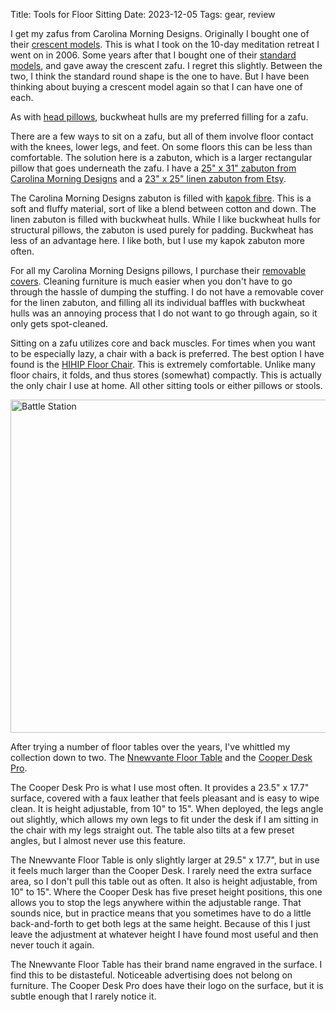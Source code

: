 Title: Tools for Floor Sitting
Date: 2023-12-05
Tags: gear, review

I get my zafus from Carolina Morning Designs. Originally I bought one of their [crescent models](https://zafu.net/product/smile-cushion-crescent-zafu). This is what I took on the 10-day meditation retreat I went on in 2006. Some years after that I bought one of their [standard models](https://zafu.net/product/zafu-meditation-cushion), and gave away the crescent zafu. I regret this slightly. Between the two, I think the standard round shape is the one to have. But I have been thinking about buying a crescent model again so that I can have one of each.

As with [head pillows](/2018/12/pillow/), buckwheat hulls are my preferred filling for a zafu.

There are a few ways to sit on a zafu, but all of them involve floor contact with the knees, lower legs, and feet. On some floors this can be less than comfortable. The solution here is a zabuton, which is a larger rectangular pillow that goes underneath the zafu. I have a [25" x 31" zabuton from Carolina Morning Designs](https://zafu.net/product/zabuton-meditation-mat) and a [23" x 25" linen zabuton from Etsy](https://www.etsy.com/listing/906153187/zabuton-cover-linen-natural-multi?variation0=1635565640&variation1=2795951806).

The Carolina Morning Designs zabuton is filled with [kapok fibre](https://en.wikipedia.org/wiki/Kapok_fibre). This is a soft and fluffy material, sort of like a blend between cotton and down. The linen zabuton is filled with buckwheat hulls. While I like buckwheat hulls for structural pillows, the zabuton is used purely for padding. Buckwheat has less of an advantage here. I like both, but I use my kapok zabuton more often.

For all my Carolina Morning Designs pillows, I purchase their [removable](https://zafu.net/product/removable-cover-for-zafu) [covers](https://zafu.net/product/zabuton-removable-cover). Cleaning furniture is much easier when you don't have to go through the hassle of dumping the stuffing. I do not have a removable cover for the linen zabuton, and filling all its individual baffles with buckwheat hulls was an annoying process that I do not want to go through again, so it only gets spot-cleaned.

Sitting on a zafu utilizes core and back muscles. For times when you want to be especially lazy, a chair with a back is preferred. The best option I have found is the [HIHIP Floor Chair](https://www.amazon.com/HIHIP-Correction-Orthopedic-Adjustments-Meditation/dp/B09M83S2RM). This is extremely comfortable. Unlike many floor chairs, it folds, and thus stores (somewhat) compactly. This is actually the only chair I use at home. All other sitting tools or either pillows or stools.

<a href="https://www.flickr.com/photos/pigmonkey/53378947563/in/dateposted/" title="Battle Station"><img src="https://live.staticflickr.com/65535/53378947563_92502d610d_c.jpg" width="800" height="533" alt="Battle Station"/></a>

After trying a number of floor tables over the years, I've whittled my collection down to two. The [Nnewvante Floor Table](https://newvante.com/products/click-image-to-open-expanded-view-large-size-laptop-tray-desk-nnewvante-foldable-bed-table-tray-adjustable-coffee-tv-desk-100-bamboo-breakfast-servi) and the [Cooper Desk Pro](https://www.coopercases.com/products/cooper-desk-pro-leather-folding-laptop-desk-with-adjustable-height-tilt-angles).

The Cooper Desk Pro is what I use most often. It provides a 23.5" x 17.7" surface, covered with a faux leather that feels pleasant and is easy to wipe clean. It is height adjustable, from 10" to 15". When deployed, the legs angle out slightly, which allows my own legs to fit under the desk if I am sitting in the chair with my legs straight out. The table also tilts at a few preset angles, but I almost never use this feature.

The Nnewvante Floor Table is only slightly larger at 29.5" x 17.7", but in use it feels much larger than the Cooper Desk. I rarely need the extra surface area, so I don't pull this table out as often. It also is height adjustable, from 10" to 15". Where the Cooper Desk has five preset height positions, this one allows you to stop the legs anywhere within the adjustable range. That sounds nice, but in practice means that you sometimes have to do a little back-and-forth to get both legs at the same height. Because of this I just leave the adjustment at whatever height I have found most useful and then never touch it again.

The Nnewvante Floor Table has their brand name engraved in the surface. I find this to be distasteful. Noticeable advertising does not belong on furniture. The Cooper Desk Pro does have their logo on the surface, but it is subtle enough that I rarely notice it.
